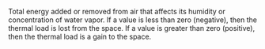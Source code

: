 ﻿Total energy added or removed from air that affects its humidity or concentration of water vapor.  If a value is less than zero (negative), then the thermal load is lost from the space. If a value is greater than zero (positive), then the thermal load is a gain to the space.
